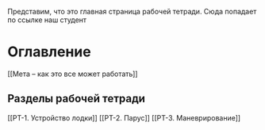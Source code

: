 Представим, что это главная страница рабочей тетради. Сюда попадает по ссылке наш студент

# Оглавление

[[Мета – как это все может работать]]

## Разделы рабочей тетради

[[РТ-1. Устройство лодки]]
[[РТ-2. Парус]]
[[РТ-3. Маневрирование]]